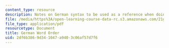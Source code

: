 ```yaml
---
content_type: resource
description: Notes on German syntax to be used as a reference when doing course assignments.
file: /media/https%3A/open-learning-course-data-rc.s3.amazonaws.com/21g-404-german-iv-spring-2005/2df6b3869d341047a9403c06af57d7f6_MIT21G_404S05_wortstellung.pdf
file_type: application/pdf
resourcetype: Document
title: German Word Order
uid: 2df6b386-9d34-1047-a940-3c06af57d7f6
---
```

